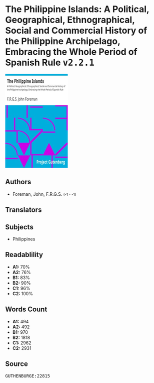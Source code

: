 # The Philippine Islands: A Political, Geographical, Ethnographical, Social and Commercial History of the Philippine Archipelago, Embracing the Whole Period of Spanish Rule <kbd>v2.2.1</kbd>

![](./cover.medium.jpg "")

## Authors


 - Foreman, John, F.R.G.S. <small>(-1 - -1)</small>

## Translators



## Subjects


 - Philippines

## Readablility


 - **A1:** 70%
 - **A2:** 76%
 - **B1:** 83%
 - **B2:** 90%
 - **C1:** 96%
 - **C2:** 100%

## Words Count


 - **A1:** 494
 - **A2:** 492
 - **B1:** 970
 - **B2:** 1818
 - **C1:** 2962
 - **C2:** 2931

## Source


<kbd>GUTHENBURGE:22815</kbd>
